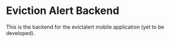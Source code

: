 Eviction Alert Backend
======================
This is the backend for the evictalert mobile application (yet to be developed).
